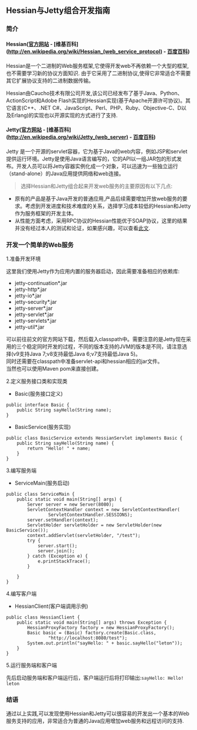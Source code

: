 ## Hessian与Jetty组合开发指南

### 简介

#### Hessian([官方网站](http://hessian.caucho.com/) - [维基百科](http://en.wikipedia.org/wiki/Hessian_(web_service_protocol) - [百度百科](http://baike.baidu.com/view/2255290.htm))

Hessian是一个二进制的Web服务框架,它使得开发web不再依赖一个大型的框架,也不需要学习新的协议方面知识. 由于它采用了二进制协议,使得它非常适合不需要其它扩展协议支持的二进制数据传输。

Hessian由Caucho技术有限公司开发,该公司已经发布了基于Java、Python、ActionScript和Adobe Flash实现的Hessian实现(基于Apache开源许可协议)。其它语言(C++、.NET C#、JavaScript、Perl、PHP、Ruby、Objective-C、D以及Erlang)的实现也以开源实现的方式进行了支持.

#### Jetty([官方网站](http://www.eclipse.org/jetty/‎) - [维基百科](http://en.wikipedia.org/wiki/Jetty_(web_server) - [百度百科](http://baike.baidu.com/view/1425008.htm))

Jetty 是一个开源的servlet容器，它为基于Java的web内容，例如JSP和servlet提供运行环境。Jetty是使用Java语言编写的，它的API以一组JAR包的形式发布。开发人员可以将Jetty容器实例化成一个对象，可以迅速为一些独立运行（stand-alone）的Java应用提供网络和web连接。

> 选择Hessian和Jetty组合起来开发web服务的主要原因有以下几点:
* 原有的产品是基于Java开发的普通应用,产品后续需要增加开放web服务的要求。考虑到开发进度和技术难度的关系，选择学习成本较低的Hessian和Jetty作为服务框架的开发主体。
* 从性能方面考虑，采用RPC协议的Hessian性能优于SOAP协议，这里的结果并没有经过本人的测试和论证，如果感兴趣，可以查看[此文](http://m.chinabyte.com/285/12221285_m.shtml).


### 开发一个简单的Web服务

1.准备开发环境
 
 这里我们使用Jetty作为应用内置的服务器启动，因此需要准备相应的依赖库:
 
 * jetty-continuation*.jar
 * jetty-http*.jar
 * jetty-io*.jar
 * jetty-security*.jar
 * jetty-server*.jar
 * jetty-servlet*.jar
 * jetty-servlets*.jar
 * jetty-util*.jar
 
可以前往前文的官方网站下载，然后载入classpath中。需要注意的是Jetty现在采用的三个稳定同时开发的过程，不同的版本支持的JVM的版本是不同，请注意选择(v9支持Java 7;v8支持最低Java 6;v7支持最低Java 5)。   
同时还需要在classpath中准备servlet-api和hessian相应的jar文件。   
当然也可以使用Maven pom来直接创建。

2.定义服务接口类和实现类

* Basic(服务接口定义)

```
public interface Basic {
    public String sayHello(String name);
}
```

* BasicService(服务实现)

```
public class BasicService extends HessianServlet implements Basic {
    public String sayHello(String name) {
        return "Hello! " + name;
    }
}
```

3.编写服务端

* ServiceMain(服务启动)

```
public class ServiceMain {
    public static void main(String[] args) {
        Server server = new Server(8080);
        ServletContextHandler context = new ServletContextHandler(
                ServletContextHandler.SESSIONS);
        server.setHandler(context);
        ServletHolder servletHolder = new ServletHolder(new BasicService());
        context.addServlet(servletHolder, "/test");
        try {
            server.start();
            server.join();
        } catch (Exception e) {
            e.printStackTrace();
        }

    }
}
```

4.编写客户端

* HessianClient(客户端调用示例)

```
public class HessianClient {
    public static void main(String[] args) throws Exception {
        HessianProxyFactory factory = new HessianProxyFactory();
        Basic basic = (Basic) factory.create(Basic.class,
                "http://localhost:8080/test");
        System.out.println("sayHello: " + basic.sayHello("leton"));
    }
}
```

5.运行服务端和客户端

先后启动服务端和客户端运行后，客户端运行后将打印输出:`sayHello: Hello! leton`

### 结语

通过以上实践,可以发现使用Hessian和Jetty可以很容易的开发出一个基本的Web服务支持的应用，非常适合为普通的Java应用增加web服务和远程访问的支持.

